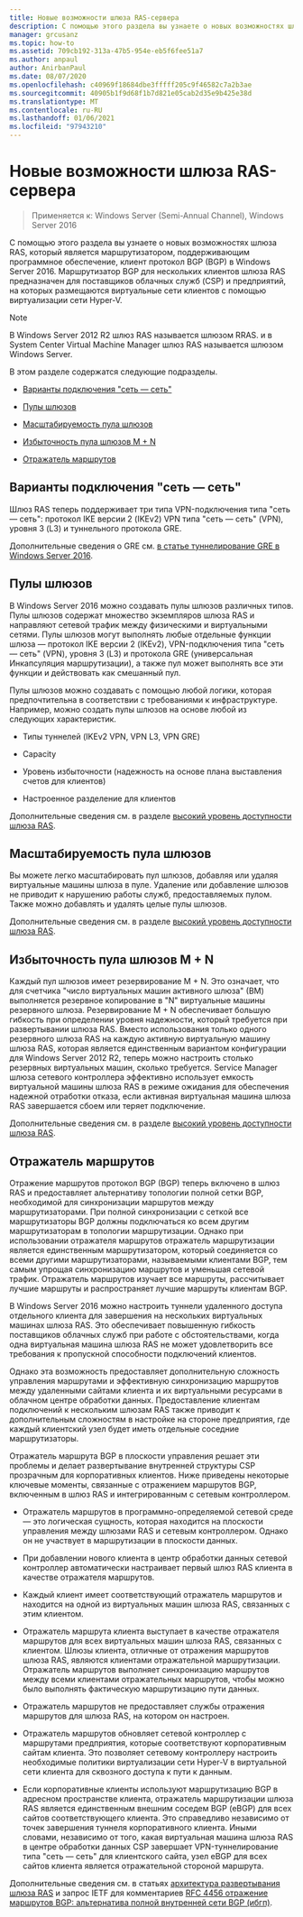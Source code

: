 ```yaml
---
title: Новые возможности шлюза RAS-сервера
description: С помощью этого раздела вы узнаете о новых возможностях шлюза RAS, который является маршрутизатором, поддерживающим программное обеспечение, клиент протокол BGP (BGP) в Windows Server 2016.
manager: grcusanz
ms.topic: how-to
ms.assetid: 709cb192-313a-47b5-954e-eb5f6fee51a7
ms.author: anpaul
author: AnirbanPaul
ms.date: 08/07/2020
ms.openlocfilehash: c40969f18684dbe3fffff205c9f46582c7a2b3ae
ms.sourcegitcommit: 40905b1f9d68f1b7d821e05cab2d35e9b425e38d
ms.translationtype: MT
ms.contentlocale: ru-RU
ms.lasthandoff: 01/06/2021
ms.locfileid: "97943210"
---
```

# <a name="whats-new-in-ras-gateway"></a>Новые возможности шлюза RAS-сервера

>Применяется к: Windows Server (Semi-Annual Channel), Windows Server 2016

С помощью этого раздела вы узнаете о новых возможностях шлюза RAS, который является маршрутизатором, поддерживающим программное обеспечение, клиент протокол BGP (BGP) в Windows Server 2016. Маршрутизатор BGP для нескольких клиентов шлюза RAS предназначен для поставщиков облачных служб (CSP) и предприятий, на которых размещаются виртуальные сети клиентов с помощью виртуализации сети Hyper-V.

> [!NOTE]
> В Windows Server 2012 R2 шлюз RAS называется шлюзом RRAS. и в System Center Virtual Machine Manager шлюз RAS называется шлюзом Windows Server.

В этом разделе содержатся следующие подразделы.

-   [Варианты подключения "сеть — сеть"](#bkmk_s2s)

-   [Пулы шлюзов](#bkmk_pools)

-   [Масштабируемость пула шлюзов](#bkmk_gps)

-   [Избыточность пула шлюзов M + N](#bkmk_m)

-   [Отражатель маршрутов](#bkmk_rr)

## <a name="site-to-site-connectivity-options"></a><a name="bkmk_s2s"></a>Варианты подключения "сеть — сеть"
Шлюз RAS теперь поддерживает три типа VPN-подключения типа "сеть — сеть": протокол IKE версии 2 (IKEv2) VPN типа "сеть — сеть" (VPN), уровня 3 (L3) и туннельного протокола GRE.

Дополнительные сведения о GRE см. [в статье туннелирование GRE в Windows Server 2016](../../../../remote/remote-access/ras-gateway/gre-tunneling-windows-server.md).

## <a name="gateway-pools"></a><a name="bkmk_pools"></a>Пулы шлюзов
В Windows Server 2016 можно создавать пулы шлюзов различных типов. Пулы шлюзов содержат множество экземпляров шлюза RAS и направляют сетевой трафик между физическими и виртуальными сетями. Пулы шлюзов могут выполнять любые отдельные функции шлюза — протокол IKE версии 2 (IKEv2), VPN-подключения типа "сеть — сеть" (VPN), уровня 3 (L3) и протокола GRE (универсальная Инкапсуляция маршрутизации), а также пул может выполнять все эти функции и действовать как смешанный пул.

Пулы шлюзов можно создавать с помощью любой логики, которая предпочтительна в соответствии с требованиями к инфраструктуре. Например, можно создать пулы шлюзов на основе любой из следующих характеристик.

-   Типы туннелей (IKEv2 VPN, VPN L3, VPN GRE)

-   Capacity

-   Уровень избыточности (надежность на основе плана выставления счетов для клиентов)

-   Настроенное разделение для клиентов

Дополнительные сведения см. в разделе [высокий уровень доступности шлюза RAS](RAS-Gateway-High-Availability.md).

## <a name="gateway-pool-scalability"></a><a name="bkmk_gps"></a>Масштабируемость пула шлюзов
Вы можете легко масштабировать пул шлюзов, добавляя или удаляя виртуальные машины шлюза в пуле. Удаление или добавление шлюзов не приводит к нарушению работы служб, предоставляемых пулом. Также можно добавлять и удалять целые пулы шлюзов.

Дополнительные сведения см. в разделе [высокий уровень доступности шлюза RAS](RAS-Gateway-High-Availability.md).

## <a name="mn-gateway-pool-redundancy"></a><a name="bkmk_m"></a>Избыточность пула шлюзов M + N
Каждый пул шлюзов имеет резервирование M + N. Это означает, что для счетчика "число виртуальных машин активного шлюза" (ВМ) выполняется резервное копирование в "N" виртуальные машины резервного шлюза. Резервирование M + N обеспечивает большую гибкость при определении уровня надежности, который требуется при развертывании шлюза RAS. Вместо использования только одного резервного шлюза RAS на каждую активную виртуальную машину шлюза RAS, которая является единственным вариантом конфигурации для Windows Server 2012 R2, теперь можно настроить столько резервных виртуальных машин, сколько требуется. Service Manager шлюза сетевого контроллера эффективно использует емкость виртуальной машины шлюза RAS в режиме ожидания для обеспечения надежной отработки отказа, если активная виртуальная машина шлюза RAS завершается сбоем или теряет подключение.

Дополнительные сведения см. в разделе [высокий уровень доступности шлюза RAS](RAS-Gateway-High-Availability.md).

## <a name="route-reflector"></a><a name="bkmk_rr"></a>Отражатель маршрутов
Отражение маршрутов протокол BGP (BGP) теперь включено в шлюз RAS и предоставляет альтернативу топологии полной сетки BGP, необходимой для синхронизации маршрутов между маршрутизаторами. При полной синхронизации с сеткой все маршрутизаторы BGP должны подключаться ко всем другим маршрутизаторам в топологии маршрутизации. Однако при использовании отражателя маршрутов отражатель маршрутизации является единственным маршрутизатором, который соединяется со всеми другими маршрутизаторами, называемыми клиентами BGP, тем самым упрощая синхронизацию маршрутов и уменьшая сетевой трафик. Отражатель маршрутов изучает все маршруты, рассчитывает лучшие маршруты и распространяет лучшие маршруты клиентам BGP.

В Windows Server 2016 можно настроить туннели удаленного доступа отдельного клиента для завершения на нескольких виртуальных машинах шлюза RAS. Это обеспечивает повышенную гибкость поставщиков облачных служб при работе с обстоятельствами, когда одна виртуальная машина шлюза RAS не может удовлетворить все требования к пропускной способности подключений клиентов.

Однако эта возможность предоставляет дополнительную сложность управления маршрутами и эффективную синхронизацию маршрутов между удаленными сайтами клиента и их виртуальными ресурсами в облачном центре обработки данных. Предоставление клиентам подключений к нескольким шлюзам RAS также приводит к дополнительным сложностям в настройке на стороне предприятия, где каждый клиентский узел будет иметь отдельные соседние маршрутизаторы.

Отражатель маршрута BGP в плоскости управления решает эти проблемы и делает развертывание внутренней структуры CSP прозрачным для корпоративных клиентов. Ниже приведены некоторые ключевые моменты, связанные с отражением маршрутов BGP, включенным в шлюз RAS и интегрированным с сетевым контроллером.

-   Отражатель маршрутов в программно-определяемой сетевой среде — это логическая сущность, которая находится на плоскости управления между шлюзами RAS и сетевым контроллером. Однако он не участвует в маршрутизации в плоскости данных.

-   При добавлении нового клиента в центр обработки данных сетевой контроллер автоматически настраивает первый шлюз RAS клиента в качестве отражателя маршрутов.

-   Каждый клиент имеет соответствующий отражатель маршрутов и находится на одной из виртуальных машин шлюза RAS, связанных с этим клиентом.

-   Отражатель маршрута клиента выступает в качестве отражателя маршрутов для всех виртуальных машин шлюза RAS, связанных с клиентом. Шлюзы клиента, отличные от отражения маршрутов шлюза RAS, являются клиентами отражательной маршрутизации. Отражатель маршрутов выполняет синхронизацию маршрутов между всеми клиентами отражательных маршрутов, чтобы можно было выполнять фактическую маршрутизацию пути данных.

-   Отражатель маршрутов не предоставляет службы отражения маршрутов для шлюза RAS, на котором он настроен.

-   Отражатель маршрутов обновляет сетевой контроллер с маршрутами предприятия, которые соответствуют корпоративным сайтам клиента. Это позволяет сетевому контроллеру настроить необходимые политики виртуализации сети Hyper-V в виртуальной сети клиента для сквозного доступа к пути к данным.

-   Если корпоративные клиенты используют маршрутизацию BGP в адресном пространстве клиента, отражатель маршрутизации шлюза RAS является единственным внешним соседем BGP (eBGP) для всех сайтов соответствующего клиента. Это справедливо независимо от точек завершения туннеля корпоративного клиента. Иными словами, независимо от того, какая виртуальная машина шлюза RAS в центре обработки данных CSP завершает VPN-туннелирование типа "сеть — сеть" для клиентского сайта, узел eBGP для всех сайтов клиента является отражательной стороной маршрута.

Дополнительные сведения см. в статьях [архитектура развертывания шлюза RAS](RAS-Gateway-Deployment-Architecture.md) и запрос IETF для комментариев [RFC 4456 отражение маршрутов BGP: альтернатива полной внутренней сети BGP (ибгп)](https://tools.ietf.org/html/rfc4456).



